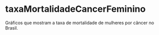 # taxaMortalidadeCancerFeminino
Gráficos que mostram a taxa de mortalidade de mulheres por câncer no Brasil.
